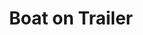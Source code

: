 ---
layout: child_layout/cargo_categories_category
title: Boat on Trailer
permalink: /cargo-categories/boat-transport/boat-on-trailer/
hero: /assets/img/content/hero/fullsize/boat-with-trailer.jpg
side_nav_id: 3
hero_classes: is-fullscreen
content_type: cargo_item
---